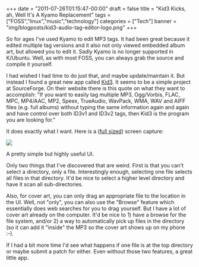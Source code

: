 +++
date = "2011-07-26T01:15:47-00:00"
draft = false
title = "Kid3 Kicks, ah, Well It's A Kyamo Replacement"
tags = ["FOSS","linux","music","technology"]
categories = ["Tech"]
banner = "img/blogposts/kid3-audio-tag-editor-logo.png"
+++



So for ages I've used Kyamo to edit MP3 tags.  It had been great because it edited multiple tag versions and it also not only viewed embedded album art, but allowed you to edit it.  Sadly Kyamo is no longer supported in K/Ubuntu.  Well, as with most FOSS, you can always grab the source and compile it yourself.

I had wished I had time to do just that, and maybe update/maintain it. But instead I found a great new app called <a href = "https://kid3.sourceforge.io/" target="blank">Kid3</a>.  It seems to be a simple project at SourceForge.  On their website there is this quote on what they want to accomplish:  "If you want to easily tag multiple MP3, Ogg/Vorbis, FLAC, MPC, MP4/AAC, MP2, Speex, TrueAudio, WavPack, WMA, WAV and AIFF files (e.g. full albums) without typing the same information again and again and have control over both ID3v1 and ID3v2 tags, then Kid3 is the program you are looking for."

It does exactly what I want. Here is a (<a href = "../../../../../img/blogposts/kid3-screencapture-full.png" target="blank">full sized</a>) screen capture:

![](../../../../../img/blogposts/kid3-screencapture-500.png)

A pretty simple but highly useful UI.

Only two things that I've discovered that are weird.  First is that you can't select a directory, only a file.  Interestingly enough, selecting one file selects all files in that directory.  It'd be nice to select a higher level directory and have it scan all sub-directories.

Also, for cover art, you can only drag an appropriate file to the location in the UI.  Well, not "only", you can also use the "Browse" feature which essentially does web searches for you to drag yourself.  But I have a lot of cover art already on the computer.  It'd be nice to 1) have a browse for the file system, and/or 2) a way to automatically pick up files in the directory (so it can add it "inside" the MP3 so the cover art shows up on my phone :-).

If I had a bit more time I'd see what happens if one file is at the top directory or maybe submit a patch for either.  Even without those two features, a great little app.
